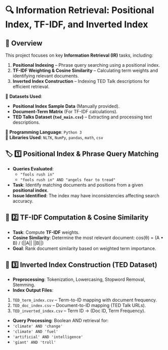 # 🔍 Information Retrieval: Positional Index, TF-IDF, and Inverted Index  

## 📜 Overview  
This project focuses on key **Information Retrieval (IR)** tasks, including:  
1. **Positional Indexing** – Phrase query searching using a positional index.  
2. **TF-IDF Weighting & Cosine Similarity** – Calculating term weights and identifying relevant documents.  
3. **Inverted Index Construction** – Indexing TED Talk descriptions for efficient retrieval.  

📌 **Datasets Used**:  
- **Positional Index Sample Data** (Manually provided).  
- **Document-Term Matrix** (For TF-IDF calculations).  
- **TED Talks Dataset (`ted_main.csv`)** – Extracting and processing text descriptions.  

📌 **Programming Language**: `Python 3`  
📌 **Libraries Used**: `NLTK`, `NumPy`, `pandas`, `math`, `csv`  

## 🏷️ 1️⃣ Positional Index & Phrase Query Matching  
- **Queries Evaluated**:  
  - `"fools rush in"`  
  - `"fools rush in" AND "angels fear to tread"`  
- **Task**: Identify matching documents and positions from a given **positional index**.  
- **Issue Identified**: The index may have inconsistencies affecting search accuracy.  

## 🔢 2️⃣ TF-IDF Computation & Cosine Similarity  
- **Task**: Compute **TF-IDF** weights.
- **Cosine Similarity**: Determine the most relevant document: cos(θ) = (A • B) / (||A|| ||B||)
- **Goal**: Rank document similarity based on weighted term importance.

## 🔎 3️⃣ Inverted Index Construction (TED Dataset)  
- **Preprocessing**: Tokenization, Lowercasing, Stopword Removal, Stemming.  
- **Index Output Files**:  
1. `TED_term_index.csv` – Term-to-ID mapping with document frequency.  
2. `TED_doc_index.csv` – Document-to-ID mapping (TED Talk URLs).  
3. `TED_inverted_index.csv` – Term ID → (Doc ID, Term Frequency).  
- **Query Processing**: Boolean AND retrieval for:  
- `'climate' AND 'change'`  
- `'climate' AND 'fuel'`  
- `'artificial' AND 'intelligence'`  
- `'giant' AND 'troll'`  
